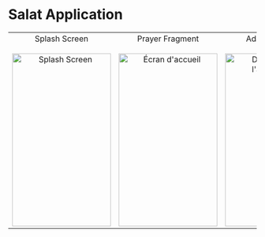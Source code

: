# Salat Application

<p align="center">
  <table>
    <tr>
      <td align="center">
        <span>Splash Screen</span>
        <br>
         <br>
        <img width="200" height="350" alt="Splash Screen" src="https://github.com/user-attachments/assets/cc4799db-6a4a-4690-8519-cffc7d727b04">
      </td>
      <td align="center">
        <span>Prayer Fragment</span>
        <br>
        <br>
        <img width="200" height="350" alt="Écran d'accueil" src="https://github.com/user-attachments/assets/3196cbd0-8375-4449-ba9e-142f88586480">
      </td>
      <td align="center">
        <span>Adan Reminder</span>
        <br>
        <br>
        <img width="200" height="350" alt="Démarrage de l'application" src="https://github.com/user-attachments/assets/cca9d9b4-382a-413c-9ac5-8db06aaed872">
      </td>
       <td align="center">
        <span>Compass Fragment </span>
        <br>
        <br>
        <img width="200" height="350" alt="Démarrage de l'application" src="https://github.com/user-attachments/assets/28759117-c29c-44b6-82bd-fba673710a46">
       </td>
         <td align="center">
        <span>Compass Alignement </span>
        <br>
        <br>
        <img width="200" height="350" alt="Démarrage de l'application" src="https://github.com/user-attachments/assets/ac3f915d-2c90-483a-9f71-780be5acf89c">

      
     
      

  </table>
</p>

